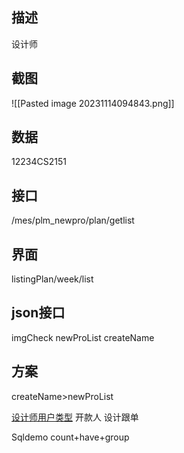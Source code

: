 ## 描述
设计师

## 截图
![[Pasted image 20231114094843.png]]

## 数据 
12234CS2151
## 接口
/mes/plm_newpro/plan/getlist
## 界面
listingPlan/week/list

## json接口
imgCheck
newProList
createName
##  方案

createName>newProList

[设计师用户类型](obsidian://advanced-uri?vault=a1&filepath=%25E8%25AE%25BE%25E8%25AE%25A1%25E5%25B8%2588%25E7%2594%25A8%25E6%2588%25B7%25E7%25B1%25BB%25E5%259E%258B.md)
开款人 
设计跟单


Sqldemo count+have+group


